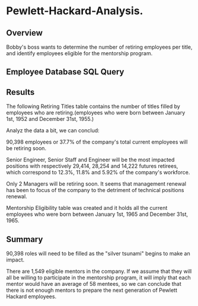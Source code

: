# Pewlett-Hackard-Analysis.

## Overview

Bobby's boss wants to determine the number of retiring employees per title, and identify employees eligible for the mentorship program. 

## Employee Database SQL Query


## Results

The following Retiring Titles table contains the number of titles filled by employees who are retiring.(employees who were born between January 1st, 1952 and December 31st, 1955.)

Analyz the data a bit, we can conclud:

90,398 employees or 37.7% of the company's total current employees will be retiring soon.

Senior Engineer, Senior Staff and Engineer will be the most impacted positions with respectively 29,414, 28,254 and 14,222 futures retirees, which correspond to 12.3%, 11.8% and 5.92% of the company's workforce.

Only 2 Managers will be retiring soon. It seems that management renewal has been to focus of the company to the detriment of technical positions renewal.

Mentorship Eligibility table was created and it holds all the current employees who were born between January 1st, 1965 and December 31st, 1965.

## Summary

90,398 roles will need to be filled as the "silver tsunami" begins to make an impact.

There are 1,549 eligible mentors in the company. If we assume that they will all be willing to participate in the mentorship program, it will imply that each mentor would have an average of 58 mentees, so we can conclude that there is not enough mentors to prepare the next generation of Pewlett Hackard employees.

